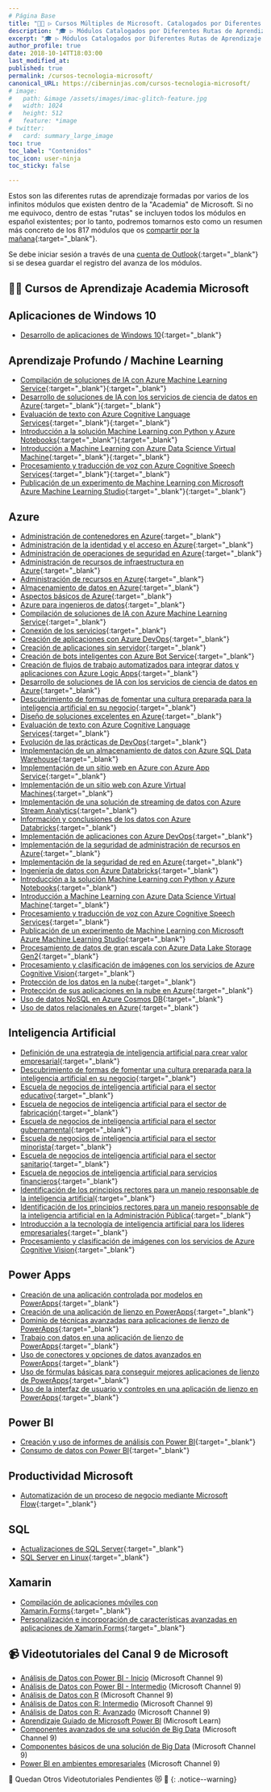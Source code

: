 ```yaml
---
# Página Base
title: "👩‍🎓 ▷ Cursos Múltiples de Microsoft. Catalogados por Diferentes Rutas de Aprendizaje e Intereses"
description: "🎓 ▷ Módulos Catalogados por Diferentes Rutas de Aprendizaje e Intereses."
excerpt: "🎓 ▷ Módulos Catalogados por Diferentes Rutas de Aprendizaje e Intereses."
author_profile: true
date: 2018-10-14TT18:03:00
last_modified_at:
published: true
permalink: /cursos-tecnologia-microsoft/
canonical_URL: https://ciberninjas.com/cursos-tecnologia-microsoft/
# image: 
#   path: &image /assets/images/imac-glitch-feature.jpg
#   width: 1024
#   height: 512
#   feature: *image
# twitter:
#   card: summary_large_image
toc: true
toc_label: "Contenidos"
toc_icon: user-ninja
toc_sticky: false

---
```

Estos son las diferentes rutas de aprendizaje formadas por varios de los infinitos módulos que existen dentro de la "Academia" de Microsoft. Si no me equivoco, dentro de estas "rutas" se incluyen todos los módulos en español existentes; por lo tanto, podremos tomarnos esto como un resumen más concreto de los 817 módulos que os [compartir por la mañana](https://www.facebook.com/cibercursos/posts/936589840056890){:target="_blank"}.

Se debe iniciar sesión a través de una [cuenta de Outlook](https://kutt.it/cuentaoutlook){:target="_blank"} si se desea guardar el registro del avanza de los módulos.

## 👨‍🏫 Cursos de Aprendizaje Academia Microsoft

## Aplicaciones de Windows 10

* [Desarrollo de aplicaciones de Windows 10](https://docs.microsoft.com/es-es/learn/paths/develop-windows10-apps){:target="_blank"}

## Aprendizaje Profundo / Machine Learning

* [Compilación de soluciones de IA con Azure Machine Learning Service](https://docs.microsoft.com/es-es/learn/paths/build-ai-solutions-with-azure-ml-service){:target="_blank"}{:target="_blank"}
* [Desarrollo de soluciones de IA con los servicios de ciencia de datos en Azure](https://docs.microsoft.com/es-es/learn/paths/explore-data-science-tools-in-azure){:target="_blank"}{:target="_blank"}
* [Evaluación de texto con Azure Cognitive Language Services](https://docs.microsoft.com/es-es/learn/paths/evaluate-text-with-language-services){:target="_blank"}{:target="_blank"}
* [Introducción a la solución Machine Learning con Python y Azure Notebooks](https://docs.microsoft.com/es-es/learn/paths/intro-to-ml-with-python){:target="_blank"}{:target="_blank"}
* [Introducción a Machine Learning con Azure Data Science Virtual Machine](https://docs.microsoft.com/es-es/learn/paths/get-started-with-azure-dsvm){:target="_blank"}{:target="_blank"}
* [Procesamiento y traducción de voz con Azure Cognitive Speech Services](https://docs.microsoft.com/es-es/learn/paths/translate-speech-with-speech-services){:target="_blank"}{:target="_blank"}
* [Publicación de un experimento de Machine Learning con Microsoft Azure Machine Learning Studio](https://docs.microsoft.com/es-es/learn/paths/publish-experiment-with-ml-studio){:target="_blank"}{:target="_blank"}

## Azure

* [Administración de contenedores en Azure](https://docs.microsoft.com/es-es/learn/paths/administer-containers-in-azure){:target="_blank"}
* [Administración de la identidad y el acceso en Azure](https://docs.microsoft.com/es-es/learn/paths/manage-identity-and-access){:target="_blank"}
* [Administración de operaciones de seguridad en Azure](https://docs.microsoft.com/es-es/learn/paths/manage-security-operations){:target="_blank"}
* [Administración de recursos de infraestructura en Azure](https://docs.microsoft.com/es-es/learn/paths/administer-infrastructure-resources-in-azure){:target="_blank"}
* [Administración de recursos en Azure](https://docs.microsoft.com/es-es/learn/paths/manage-resources-in-azure){:target="_blank"}
* [Almacenamiento de datos en Azure](https://docs.microsoft.com/es-es/learn/paths/store-data-in-azure){:target="_blank"}
* [Aspectos básicos de Azure](https://docs.microsoft.com/es-es/learn/paths/azure-fundamentals){:target="_blank"}
* [Azure para ingenieros de datos](https://docs.microsoft.com/es-es/learn/paths/azure-for-the-data-engineer){:target="_blank"}
* [Compilación de soluciones de IA con Azure Machine Learning Service](https://docs.microsoft.com/es-es/learn/paths/build-ai-solutions-with-azure-ml-service){:target="_blank"}
* [Conexión de los servicios](https://docs.microsoft.com/es-es/learn/paths/connect-your-services-together){:target="_blank"}
* [Creación de aplicaciones con Azure DevOps](https://docs.microsoft.com/es-es/learn/paths/build-applications-with-azure-devops){:target="_blank"}
* [Creación de aplicaciones sin servidor](https://docs.microsoft.com/es-es/learn/paths/create-serverless-applications){:target="_blank"}
* [Creación de bots inteligentes con Azure Bot Service](https://docs.microsoft.com/es-es/learn/paths/create-bots-with-the-azure-bot-service){:target="_blank"}
* [Creación de flujos de trabajo automatizados para integrar datos y aplicaciones con Azure Logic Apps](https://docs.microsoft.com/es-es/learn/paths/build-workflows-with-logic-apps){:target="_blank"}
* [Desarrollo de soluciones de IA con los servicios de ciencia de datos en Azure](https://docs.microsoft.com/es-es/learn/paths/explore-data-science-tools-in-azure){:target="_blank"}
* [Descubrimiento de formas de fomentar una cultura preparada para la inteligencia artificial en su negocio](https://docs.microsoft.com/es-es/learn/paths/foster-ai-ready-culture){:target="_blank"}
* [Diseño de soluciones excelentes en Azure](https://docs.microsoft.com/es-es/learn/paths/architect-great-solutions-in-azure){:target="_blank"}
* [Evaluación de texto con Azure Cognitive Language Services](https://docs.microsoft.com/es-es/learn/paths/evaluate-text-with-language-services){:target="_blank"}
* [Evolución de las prácticas de DevOps](https://docs.microsoft.com/es-es/learn/paths/evolve-your-devops-practices){:target="_blank"}
* [Implementación de un almacenamiento de datos con Azure SQL Data Warehouse](https://docs.microsoft.com/es-es/learn/paths/implement-sql-data-warehouse){:target="_blank"}
* [Implementación de un sitio web en Azure con Azure App Service](https://docs.microsoft.com/es-es/learn/paths/deploy-a-website-with-azure-app-service){:target="_blank"}
* [Implementación de un sitio web con Azure Virtual Machines](https://docs.microsoft.com/es-es/learn/paths/deploy-a-website-with-azure-virtual-machines){:target="_blank"}
* [Implementación de una solución de streaming de datos con Azure Stream Analytics](https://docs.microsoft.com/es-es/learn/paths/implement-data-streaming-with-asa){:target="_blank"}
* [Información y conclusiones de los datos con Azure Databricks](https://docs.microsoft.com/es-es/learn/paths/data-science){:target="_blank"}
* [Implementación de aplicaciones con Azure DevOps](https://docs.microsoft.com/es-es/learn/paths/deploy-applications-with-azure-devops){:target="_blank"}
* [Implementación de la seguridad de administración de recursos en Azure](https://docs.microsoft.com/es-es/learn/paths/implement-resource-mgmt-security){:target="_blank"}
* [Implementación de la seguridad de red en Azure](https://docs.microsoft.com/es-es/learn/paths/implement-network-security){:target="_blank"}
* [Ingeniería de datos con Azure Databricks](https://docs.microsoft.com/es-es/learn/paths/data-engineering-with-databricks){:target="_blank"}
* [Introducción a la solución Machine Learning con Python y Azure Notebooks](https://docs.microsoft.com/es-es/learn/paths/intro-to-ml-with-python){:target="_blank"}
* [Introducción a Machine Learning con Azure Data Science Virtual Machine](https://docs.microsoft.com/es-es/learn/paths/get-started-with-azure-dsvm){:target="_blank"}
* [Procesamiento y traducción de voz con Azure Cognitive Speech Services](https://docs.microsoft.com/es-es/learn/paths/translate-speech-with-speech-services){:target="_blank"}
* [Publicación de un experimento de Machine Learning con Microsoft Azure Machine Learning Studio](https://docs.microsoft.com/es-es/learn/paths/publish-experiment-with-ml-studio){:target="_blank"}
* [Procesamiento de datos de gran escala con Azure Data Lake Storage Gen2](https://docs.microsoft.com/es-es/learn/paths/data-processing-with-azure-adls){:target="_blank"}
* [Procesamiento y clasificación de imágenes con los servicios de Azure Cognitive Vision](https://docs.microsoft.com/es-es/learn/paths/classify-images-with-vision-services){:target="_blank"}
* [Protección de los datos en la nube](https://docs.microsoft.com/es-es/learn/paths/secure-your-cloud-data){:target="_blank"}
* [Protección de sus aplicaciones en la nube en Azure](https://docs.microsoft.com/es-es/learn/paths/secure-your-cloud-apps){:target="_blank"}
* [Uso de datos NoSQL en Azure Cosmos DB](https://docs.microsoft.com/es-es/learn/paths/work-with-nosql-data-in-azure-cosmos-db){:target="_blank"}
* [Uso de datos relacionales en Azure](https://docs.microsoft.com/es-es/learn/paths/work-with-relational-data-in-azure){:target="_blank"}

## Inteligencia Artificial

* [Definición de una estrategia de inteligencia artificial para crear valor empresarial](https://docs.microsoft.com/es-es/learn/paths/ai-strategy-for-business-value){:target="_blank"}
* [Descubrimiento de formas de fomentar una cultura preparada para la inteligencia artificial en su negocio](https://docs.microsoft.com/es-es/learn/paths/foster-ai-ready-culture){:target="_blank"}
* [Escuela de negocios de inteligencia artificial para el sector educativo](https://docs.microsoft.com/es-es/learn/paths/ai-business-school-education){:target="_blank"}
* [Escuela de negocios de inteligencia artificial para el sector de fabricación](https://docs.microsoft.com/es-es/learn/paths/ai-business-school-manufacturing){:target="_blank"}
* [Escuela de negocios de inteligencia artificial para el sector gubernamental](https://docs.microsoft.com/es-es/learn/paths/ai-business-school-government){:target="_blank"}
* [Escuela de negocios de inteligencia artificial para el sector minorista](https://docs.microsoft.com/es-es/learn/paths/ai-business-school-retail){:target="_blank"}
* [Escuela de negocios de inteligencia artificial para el sector sanitario](https://docs.microsoft.com/es-es/learn/paths/ai-business-school-healthcare){:target="_blank"}
* [Escuela de negocios de inteligencia artificial para servicios financieros](https://docs.microsoft.com/es-es/learn/paths/ai-business-school-financial-services){:target="_blank"}
* [Identificación de los principios rectores para un manejo responsable de la inteligencia artificial](https://docs.microsoft.com/es-es/learn/paths/responsible-ai-business-principles){:target="_blank"}
* [Identificación de los principios rectores para un manejo responsable de la inteligencia artificial en la Administración Pública](https://docs.microsoft.com/es-es/learn/paths/responsible-ai-government-principles){:target="_blank"}
* [Introducción a la tecnología de inteligencia artificial para los líderes empresariales](https://docs.microsoft.com/es-es/learn/paths/ai-technology-for-business-leaders){:target="_blank"}
* [Procesamiento y clasificación de imágenes con los servicios de Azure Cognitive Vision](https://docs.microsoft.com/es-es/learn/paths/classify-images-with-vision-services){:target="_blank"}

## Power Apps

* [Creación de una aplicación controlada por modelos en PowerApps](https://docs.microsoft.com/es-es/learn/paths/create-app-models-business-processes){:target="_blank"}
* [Creación de una aplicación de lienzo en PowerApps](https://docs.microsoft.com/es-es/learn/paths/create-powerapps){:target="_blank"}
* [Dominio de técnicas avanzadas para aplicaciones de lienzo de PowerApps](https://docs.microsoft.com/es-es/learn/paths/understand-advanced-topics){:target="_blank"}
* [Trabajo con datos en una aplicación de lienzo de PowerApps](https://docs.microsoft.com/es-es/learn/paths/work-with-data-in-a-canvas-app){:target="_blank"}
* [Uso de conectores y opciones de datos avanzados en PowerApps](https://docs.microsoft.com/es-es/learn/paths/advanced-data-options-and-connectors){:target="_blank"}
* [Uso de fórmulas básicas para conseguir mejores aplicaciones de lienzo de PowerApps](https://docs.microsoft.com/es-es/learn/paths/use-basic-formulas-powerapps-canvas-app){:target="_blank"}
* [Uso de la interfaz de usuario y controles en una aplicación de lienzo en PowerApps](https://docs.microsoft.com/es-es/learn/paths/ui-controls-canvas-app-powerapps){:target="_blank"}

## Power BI

* [Creación y uso de informes de análisis con Power BI](https://docs.microsoft.com/es-es/learn/paths/create-use-analytics-reports-power-bi){:target="_blank"}
* [Consumo de datos con Power BI](https://docs.microsoft.com/es-es/learn/paths/consume-data-with-power-bi){:target="_blank"}

## Productividad Microsoft

* [Automatización de un proceso de negocio mediante Microsoft Flow](https://docs.microsoft.com/es-es/learn/paths/automate-process-using-flow){:target="_blank"}

## SQL

* [Actualizaciones de SQL Server](https://docs.microsoft.com/es-es/learn/paths/sql-server-2017-upgrades){:target="_blank"}
* [SQL Server en Linux](https://docs.microsoft.com/es-es/learn/paths/sql-server-2017-on-linux){:target="_blank"}

## Xamarin

* [Compilación de aplicaciones móviles con Xamarin.Forms](https://docs.microsoft.com/es-es/learn/paths/build-mobile-apps-with-xamarin-forms){:target="_blank"}
* [Personalización e incorporación de características avanzadas en aplicaciones de Xamarin.Forms](https://docs.microsoft.com/es-es/learn/paths/customize-your-xamarin-forms-apps){:target="_blank"}

## 📹 Videotutoriales del Canal 9 de Microsoft

<!-- cursos de NOTEPAD: PUBLICACIONES FACEBOOK -->
* [Análisis de Datos con Power BI - Inicio](/curso-iniciando-power-bi-microsoft-tv) (Microsoft Channel 9)
* [Análisis de Datos con Power BI - Intermedio](/curso-analisis-datos-power-bi-intermedio-microsoft-tv) (Microsoft Channel 9)
* [Análisis de Datos con R](/curso-analisis-datos-r-microsoft-tv) (Microsoft Channel 9)
* [Análisis de Datos con R: Intermedio](/curso-analisis-datos-r-intermedio-microsoft-tv) (Microsoft Channel 9)
* [Análisis de Datos con R: Avanzado](/curso-analisis-datos-r-avanzado-microsoft-tv) (Microsoft Channel 9)
* [Aprendizaje Guiado de Microsoft Power BI](https://docs.microsoft.com/es-es/power-bi/guided-learning) (Microsoft Learn)
* [Componentes avanzados de una solución de Big Data](/curso-componentes-avanzados-solucion-big-data-microsoft-tv) (Microsoft Channel 9)
* [Componentes básicos de una solución de Big Data](/curso-componentes-basicos-solucion-big-data-microsoft-tv) (Microsoft Channel 9)
* [Power BI en ambientes empresariales](/curso-power-bi-ambientes-empresariales-microsoft-tv) (Microsoft Channel 9)

🚧 Quedan Otros Videotutoriales Pendientes 😻 🚧
{: .notice--warning}
<!-- VOY POR AQUI. FALTA DESDE AQUI HASTA ABAJO 👇👇👇👇👇👇 -->
<!-- SEGUIR BUSCANDO LOS VIDEOS AQUI: https://channel9.msdn.com -->

<!--
Fundamentos de ALM (https://channel9.msdn.com/Series/Fundamentos-ALM)
Conociendo Lync Server 2013 (https://channel9.msdn.com/series/Conociendo-Lync-Server-2013)
Introducción a Windows 10 para profesionales de tecnología (https://channel9.msdn.com/Series/Iniciando-con-Windows-10-para-profesionales-IT)
Curso Aprendiendo a Programar (https://channel9.msdn.com/Series/Aprendiendo-a-Programar)
Ciberninjas 😜 Trucos / Tips en Visual Studio (https://channel9.msdn.com/Series/Ninja-Tips)
C#: De cero a diez (https://channel9.msdn.com/Series/C-De-cero-a-diez)
Introducción a la programación con Python ()
Productividad de desarrolladores: Novedades de C# 6 ()
Aprendiendo a programar 2.0 (https://channel9.msdn.com/Series/Aprendiendo-a-Programar-20)
Desarrollando en Windows 8 ()
Desarrollo avanzado de apps en Windows Store con Html 5 ()
Desarrollo de aplicaciones de windows universales con HTML y Javascript Jump Start ()
Desarrollo de aplicaciones en la nube ()
Funcionalidades de la Cámara, TouchID y Mapas en Xamarín iOS ()
Fundamentos básicos de programación ASP.NET MVC en Azure ()
Introducción a ASP.NET Core 1.0 ()
Introducción a jQuery ()
Introducción a Xamarín ()
Introducción al desarrollo de aplicaciones móviles ()
Jump Start para el desarrollo en Html 5 con Javascript y Css 3 ()
Jump Start Pila MEAN ()
Principios de diseño para windows phone 8.1 ()
Visual Studio TV (https://channel9.msdn.com/Series/Visual-Studio-2012-Premium-and-Ultimate-Overview-ESN?page=3)
Visual Studio 2017: Desarrollo Web ()
Xamarín Evento en Vivo: Crear Apps para iOS y Android conectados a Azure Storage ()
Xamarín.iOS y Xamarín.Android con Azure Storage()
Yo puedo programar mi propia web ()
Aspectos fundamentales de redes ()
Internet de las cosas: Nivel Intermedio ()
Windows Server 2012: Licenciamiento de la nube privada ()
Cómputo cognitivo: avanzado ()
Cómputo cognitivo: intermedio ()
Desarrollo de bots con Microsoft bot framework y node.js ()
Dilo con código ()
Introducción a Bots ()
Tu primer robot con Arduino ()
Iniciando con Machine Learning ()
Machine Learning: Intermedio ()
-->
